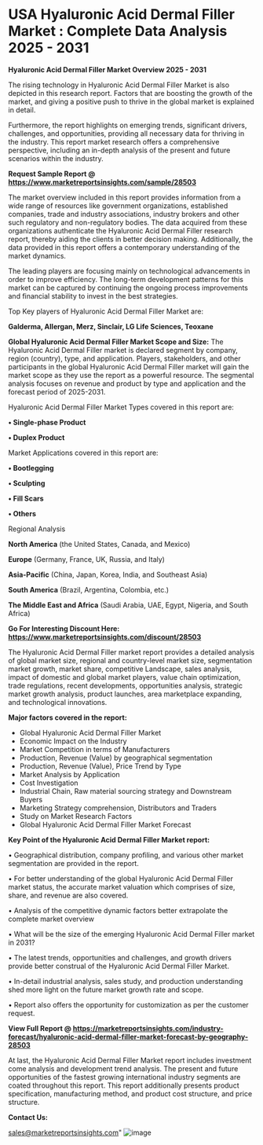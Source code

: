 # USA Hyaluronic Acid Dermal Filler Market : Complete Data Analysis 2025 - 2031

<Strong> Hyaluronic Acid Dermal Filler Market Overview 2025 - 2031</strong>

The rising technology in Hyaluronic Acid Dermal Filler Market is also depicted in this research report. Factors that are boosting the growth of the market, and giving a positive push to thrive in the global market is explained in detail.

Furthermore, the report highlights on emerging trends, significant drivers, challenges, and opportunities, providing all necessary data for thriving in the industry. This report market research offers a comprehensive perspective, including an in-depth analysis of the present and future scenarios within the industry.

<strong>Request Sample Report @ <a href=https://www.marketreportsinsights.com/sample/28503>https://www.marketreportsinsights.com/sample/28503</a></strong>

The market overview included in this report provides information from a wide range of resources like government organizations, established companies, trade and industry associations, industry brokers and other such regulatory and non-regulatory bodies. The data acquired from these organizations authenticate the Hyaluronic Acid Dermal Filler research report, thereby aiding the clients in better decision making. Additionally, the data provided in this report offers a contemporary understanding of the market dynamics.

The leading players are focusing mainly on technological advancements in order to improve efficiency. The long-term development patterns for this market can be captured by continuing the ongoing process improvements and financial stability to invest in the best strategies.

Top Key players of Hyaluronic Acid Dermal Filler Market are:

<strong>Galderma, Allergan, Merz, Sinclair, LG Life Sciences, Teoxane</strong>

<strong><b>Global Hyaluronic Acid Dermal Filler Market Scope and Size:</b></strong>
The Hyaluronic Acid Dermal Filler market is declared segment by company, region (country), type, and application. Players, stakeholders, and other participants in the global Hyaluronic Acid Dermal Filler market will gain the market scope as they use the report as a powerful resource. The segmental analysis focuses on revenue and product by type and application and the forecast period of 2025-2031.

Hyaluronic Acid Dermal Filler Market Types covered in this report are:

<strong>• Single-phase Product

• Duplex Product</strong>

Market Applications covered in this report are:

<strong>• Bootlegging

• Sculpting

• Fill Scars

• Others</strong> 

Regional Analysis

<strong>North America</strong> (the United States, Canada, and Mexico)

<strong>Europe</strong> (Germany, France, UK, Russia, and Italy)

<strong>Asia-Pacific</strong> (China, Japan, Korea, India, and Southeast Asia)

<strong>South America</strong> (Brazil, Argentina, Colombia, etc.)

<strong>The Middle East and Africa</strong> (Saudi Arabia, UAE, Egypt, Nigeria, and South Africa)

<strong>Go For Interesting Discount Here: <a href=https://www.marketreportsinsights.com/discount/28503>https://www.marketreportsinsights.com/discount/28503</a></strong>

The Hyaluronic Acid Dermal Filler market report provides a detailed analysis of global market size, regional and country-level market size, segmentation market growth, market share, competitive Landscape, sales analysis, impact of domestic and global market players, value chain optimization, trade regulations, recent developments, opportunities analysis, strategic market growth analysis, product launches, area marketplace expanding, and technological innovations.

<strong><b>Major factors covered in the report:</b></strong>
<ul>
  <li>Global Hyaluronic Acid Dermal Filler Market </li>
  <li>Economic Impact on the Industry</li>
  <li>Market Competition in terms of Manufacturers</li>
  <li>Production, Revenue (Value) by geographical segmentation</li>
  <li>Production, Revenue (Value), Price Trend by Type</li>
  <li>Market Analysis by Application</li>
  <li>Cost Investigation</li>
  <li>Industrial Chain, Raw material sourcing strategy and Downstream Buyers</li>
  <li>Marketing Strategy comprehension, Distributors and Traders</li>
  <li>Study on Market Research Factors</li>
  <li>Global Hyaluronic Acid Dermal Filler Market Forecast</li>
</ul>

<strong><b>Key Point of the Hyaluronic Acid Dermal Filler Market report:</b></strong>

• Geographical distribution, company profiling, and various other market segmentation are provided in the report.

• For better understanding of the global Hyaluronic Acid Dermal Filler market status, the accurate market valuation which comprises of size, share, and revenue are also covered.

• Analysis of the competitive dynamic factors better extrapolate the complete market overview

• What will be the size of the emerging Hyaluronic Acid Dermal Filler market in 2031?

• The latest trends, opportunities and challenges, and growth drivers provide better construal of the Hyaluronic Acid Dermal Filler Market.

• In-detail industrial analysis, sales study, and production understanding shed more light on the future market growth rate and scope.

• Report also offers the opportunity for customization as per the customer request.

<strong><b>View Full Report @ <a href=https://marketreportsinsights.com/industry-forecast/hyaluronic-acid-dermal-filler-market-forecast-by-geography-28503>https://marketreportsinsights.com/industry-forecast/hyaluronic-acid-dermal-filler-market-forecast-by-geography-28503</a></b></strong>


At last, the Hyaluronic Acid Dermal Filler Market report includes investment come analysis and development trend analysis. The present and future opportunities of the fastest growing international industry segments are coated throughout this report. This report additionally presents product specification, manufacturing method, and product cost structure, and price structure.

<strong>Contact Us:</strong>

sales@marketreportsinsights.com"
![image](https://github.com/user-attachments/assets/8a08bbec-66c0-4314-b288-b5b079da5f0d)
